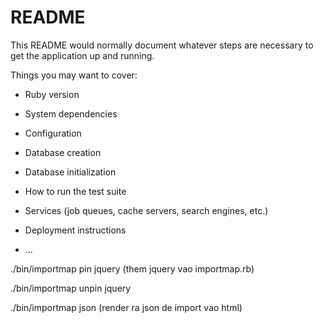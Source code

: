 # README

This README would normally document whatever steps are necessary to get the
application up and running.

Things you may want to cover:

* Ruby version

* System dependencies

* Configuration

* Database creation

* Database initialization

* How to run the test suite

* Services (job queues, cache servers, search engines, etc.)

* Deployment instructions

* ...

./bin/importmap pin jquery  (them jquery vao importmap.rb)

./bin/importmap unpin jquery  

./bin/importmap json     (render ra json de import vao html)